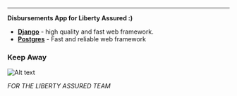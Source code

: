 ---
__Disbursements App for Liberty Assured :)__

- __[Django](https://www.djangoproject.com/)__ - high quality and fast web framework.
- __[Postgres](https://www.postgresql.org/)__ - Fast and reliable web framework


### Keep Away

![Alt text][id]


[id]: https://octodex.github.com/images/dojocat.jpg  "The Dojocat"


*FOR THE LIBERTY ASSURED TEAM*